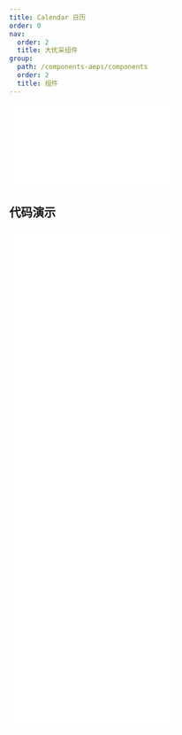 ```yaml
---
title: Calendar 日历
order: 0
nav:
  order: 2
  title: 大优采组件
group:
  path: /components-aeps/components
  order: 2
  title: 组件
---
```


<div>
<embed src="@docs-common/calendar/index.md"></embed>
</div>
        
## 代码演示

<Row gutter=8>

  <Col span=24>
    
  <div class="code-box"><embed src="@abiz-rc-aeps/calendar/demo/basic-calendar-aeps.md"></embed></div>
          
  <div class="code-box"><embed src="@abiz-rc-aeps/calendar/demo/card-calendar-aeps.md"></embed></div>
          
  <div class="code-box"><embed src="@abiz-rc-aeps/calendar/demo/customize-header-calendar-aeps.md"></embed></div>
          
  <div class="code-box"><embed src="@abiz-rc-aeps/calendar/demo/notice-calendar-calendar-aeps.md"></embed></div>
          
  <div class="code-box"><embed src="@abiz-rc-aeps/calendar/demo/select-calendar-aeps.md"></embed></div>
          
  </Col>
          
</Row>
        
<div><embed src="@docs-common/calendar/index-api.md"></embed><div>
        
